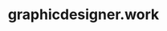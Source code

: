 ---
title: 'graphicdesigner.work'
url: 'https://graphicdesigner.work'
tags: ['graphic designer', 'web designer', 'typographer', 'creative director']
nsfw: false
rss: false
---